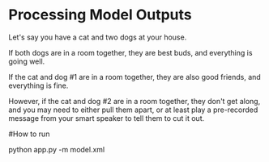 # Processing Model Outputs

Let's say you have a cat and two dogs at your house. 

If both dogs are in a room together, they are best buds, and everything is going well.

If the cat and dog #1 are in a room together, they are also good friends, and everything is fine.

However, if the cat and dog #2 are in a room together, they don't get along, and you may need
to either pull them apart, or at least play a pre-recorded message from your smart speaker
to tell them to cut it out.

#How to run

python app.py -m model.xml
